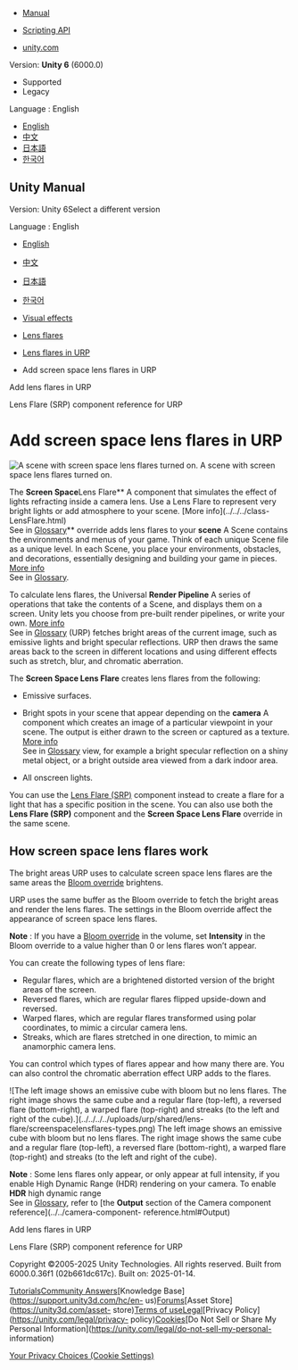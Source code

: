[](https://docs.unity3d.com)

  * [Manual](../Manual/index.html)
  * [Scripting API](../ScriptReference/index.html)

  * [unity.com](https://unity.com/)

Version: **Unity 6** (6000.0)

  * Supported
  * Legacy

Language : English

  * [English](/Manual/urp/shared/lens-flare/post-processing-screen-space-lens-flare.html)
  * [中文](/cn/current/Manual/urp/shared/lens-flare/post-processing-screen-space-lens-flare.html)
  * [日本語](/ja/current/Manual/urp/shared/lens-flare/post-processing-screen-space-lens-flare.html)
  * [한국어](/kr/current/Manual/urp/shared/lens-flare/post-processing-screen-space-lens-flare.html)

[](https://docs.unity3d.com)

## Unity Manual

Version: Unity 6Select a different version

Language : English

  * [English](/Manual/urp/shared/lens-flare/post-processing-screen-space-lens-flare.html)
  * [中文](/cn/current/Manual/urp/shared/lens-flare/post-processing-screen-space-lens-flare.html)
  * [日本語](/ja/current/Manual/urp/shared/lens-flare/post-processing-screen-space-lens-flare.html)
  * [한국어](/kr/current/Manual/urp/shared/lens-flare/post-processing-screen-space-lens-flare.html)

  * [Visual effects](../../../visual-effects.html)
  * [Lens flares](../../../visual-effects-lens-flares.html)
  * [Lens flares in URP](../../../urp/shared/lens-flare/lens-flare.html)
  * Add screen space lens flares in URP

[](../../../urp/shared/lens-flare/lens-flare-component.html)

Add lens flares in URP

[](../../../urp/shared/lens-flare/lens-flare-srp-reference.html)

Lens Flare (SRP) component reference for URP

# Add screen space lens flares in URP

![A scene with screen space lens flares turned
on.](../../../../uploads/urp/shared/lens-flare/screenspacelensflaresurp.png) A
scene with screen space lens flares turned on.

The **Screen Space**Lens Flare** A component that simulates the effect of
lights refracting inside a camera lens. Use a Lens Flare to represent very
bright lights or add atmosphere to your scene. [More info](../../../class-
LensFlare.html)  
See in [Glossary](../../../Glossary.html#LensFlare)** override adds lens
flares to your **scene** A Scene contains the environments and menus of your
game. Think of each unique Scene file as a unique level. In each Scene, you
place your environments, obstacles, and decorations, essentially designing and
building your game in pieces. [More info](../../../CreatingScenes.html)  
See in [Glossary](../../../Glossary.html#Scene).

To calculate lens flares, the Universal **Render Pipeline** A series of
operations that take the contents of a Scene, and displays them on a screen.
Unity lets you choose from pre-built render pipelines, or write your own.
[More info](../../../render-pipelines.html)  
See in [Glossary](../../../Glossary.html#Renderpipeline) (URP) fetches bright
areas of the current image, such as emissive lights and bright specular
reflections. URP then draws the same areas back to the screen in different
locations and using different effects such as stretch, blur, and chromatic
aberration.

The **Screen Space Lens Flare** creates lens flares from the following:

  * Emissive surfaces.
  * Bright spots in your scene that appear depending on the **camera** A component which creates an image of a particular viewpoint in your scene. The output is either drawn to the screen or captured as a texture. [More info](../../../CamerasOverview.html)  
See in [Glossary](../../../Glossary.html#Camera) view, for example a bright
specular reflection on a shiny metal object, or a bright outside area viewed
from a dark indoor area.

  * All onscreen lights.

You can use the [Lens Flare (SRP)](lens-flare-component.html) component
instead to create a flare for a light that has a specific position in the
scene. You can also use both the **Lens Flare (SRP)** component and the
**Screen Space Lens Flare** override in the same scene.

## How screen space lens flares work

The bright areas URP uses to calculate screen space lens flares are the same
areas the [Bloom override](../../post-processing-bloom.html) brightens.

URP uses the same buffer as the Bloom override to fetch the bright areas and
render the lens flares. The settings in the Bloom override affect the
appearance of screen space lens flares.

**Note** : If you have a [Bloom override](../../post-processing-bloom.html) in
the volume, set **Intensity** in the Bloom override to a value higher than 0
or lens flares won’t appear.

You can create the following types of lens flare:

  * Regular flares, which are a brightened distorted version of the bright areas of the screen.
  * Reversed flares, which are regular flares flipped upside-down and reversed.
  * Warped flares, which are regular flares transformed using polar coordinates, to mimic a circular camera lens.
  * Streaks, which are flares stretched in one direction, to mimic an anamorphic camera lens.

You can control which types of flares appear and how many there are. You can
also control the chromatic aberration effect URP adds to the flares.

![The left image shows an emissive cube with bloom but no lens flares. The
right image shows the same cube and a regular flare \(top-left\), a reversed
flare \(bottom-right\), a warped flare \(top-right\) and streaks \(to the left
and right of the cube\).](../../../../uploads/urp/shared/lens-
flare/screenspacelensflares-types.png) The left image shows an emissive cube
with bloom but no lens flares. The right image shows the same cube and a
regular flare (top-left), a reversed flare (bottom-right), a warped flare
(top-right) and streaks (to the left and right of the cube).

**Note** : Some lens flares only appear, or only appear at full intensity, if
you enable High Dynamic Range (HDR) rendering on your camera. To enable
**HDR** high dynamic range  
See in [Glossary](../../../Glossary.html#HDR), refer to [the **Output**
section of the Camera component reference](../../camera-component-
reference.html#Output)

[](../../../urp/shared/lens-flare/lens-flare-component.html)

Add lens flares in URP

[](../../../urp/shared/lens-flare/lens-flare-srp-reference.html)

Lens Flare (SRP) component reference for URP

Copyright ©2005-2025 Unity Technologies. All rights reserved. Built from
6000.0.36f1 (02b661dc617c). Built on: 2025-01-14.

[Tutorials](https://learn.unity.com/)[Community
Answers](https://answers.unity3d.com)[Knowledge
Base](https://support.unity3d.com/hc/en-
us)[Forums](https://forum.unity3d.com)[Asset Store](https://unity3d.com/asset-
store)[Terms of
use](https://docs.unity3d.com/Manual/TermsOfUse.html)[Legal](https://unity.com/legal)[Privacy
Policy](https://unity.com/legal/privacy-
policy)[Cookies](https://unity.com/legal/cookie-policy)[Do Not Sell or Share
My Personal Information](https://unity.com/legal/do-not-sell-my-personal-
information)

[Your Privacy Choices (Cookie Settings)](javascript:void\(0\);)

